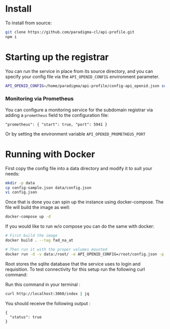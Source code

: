 # Install

To install from source:

```bash
git clone https://github.com/paradigma-cl/api-profile.git
npm i
```

# Starting up the registrar

You can run the service in place from its source directory, and you can specify your config file via the `API_OPENID_CONFIG` environment parameter.

```bash
API_OPENID_CONFIG=/home/paradigma/api-profile/config-api_openid.json sudo npm run build && node lib/index.js sudo npm run start
```

### Monitoring via Prometheus

You can configure a monitoring service for the subdomain registrar via adding a `prometheus` field to the configuration file:

```
"prometheus": { "start": true, "port": 5941 }
```

Or by setting the environment variable `API_OPENID_PROMETHEUS_PORT`

# Running with Docker

First copy the config file into a data directory and modify it to suit your needs:

```bash
mkdir -p data
cp config-sample.json data/config.json
vi config.json
```

Once that is done you can spin up the instance using docker-compose. The file will build the image as well:

```bash
docker-compose up -d
```

If you would like to run w/o compose you can do the same with docker:

```bash
# First build the image
docker build . --tag fad_na_at

# Then run it with the proper volumes mounted
docker run -d -v data:/root/ -e API_OPENID_CONFIG=/root/config.json -p 3090:3090 api_openid
```

Root stores the sqlite database that the service uses to login and requisition. To test connectivity for this setup run the following curl command:

Run this command in your terminal :
```bash
curl http://localhost:3060/index | jq
```
You should receive the following output :
```
{
  "status": true
}
```
